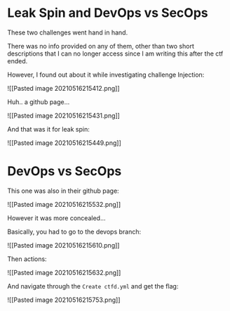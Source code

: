 # Leak Spin and DevOps vs SecOps


These two challenges went hand in hand.

There was no info provided on any of them, other than two short descriptions that I can no longer access since I am writing this after the ctf ended.


However, I found out about it while investigating challenge Injection:

![[Pasted image 20210516215412.png]]

Huh.. a github page...

![[Pasted image 20210516215431.png]]

And that was it for leak spin:

![[Pasted image 20210516215449.png]]



# DevOps vs SecOps

This one was also in their github page:

![[Pasted image 20210516215532.png]]

However it was more concealed...

Basically, you had to go to the devops branch:

![[Pasted image 20210516215610.png]]

Then actions:

![[Pasted image 20210516215632.png]]

And navigate through the `Create ctfd.yml` and get the flag:

![[Pasted image 20210516215753.png]]